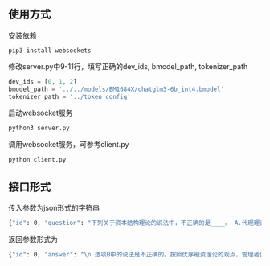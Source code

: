 ## 使用方式
安装依赖
```
pip3 install websockets
```

修改server.py中9-11行，填写正确的dev_ids, bmodel_path, tokenizer_path 
```python
dev_ids = [0, 1, 2]
bmodel_path = '../../models/BM1684X/chatglm3-6b_int4.bmodel'
tokenizer_path = '../token_config'
```
启动websocket服务
```bash
python3 server.py
```

调用websocket服务，可参考client.py
```bash
python client.py
```

## 接口形式
传入参数为json形式的字符串
```bash
{"id": 0, "question": "下列关于资本结构理论的说法中，不正确的是____。 A.代理理论、权衡理论、有企业所得税条件下的MM理论，都认为企业价值与资本结构有关。B.按照优序融资理论的观点，考虑信息不对称和逆向选择的影响，管理者偏好首选留存收益筹资，然后是发行新股筹资，最后是债务筹资。 C.权衡理论是对有企业所得税条件下的MM理论的扩展。D.代理理论是对权衡理论的扩展"}
```

返回参数形式为
```bash
{"id": 0, "answer": "\n 选项B中的说法是不正确的。按照优序融资理论的观点，管理者偏好首选债务筹资，然后是发行新股筹资，最后是留存收益筹资。而不是首选留存收益筹资，然后是发行新股筹资，最后是债务筹资。", "ftl": 1.1623857021331787, "token_len": 60, "next_duration": 6.256651878356934}
```